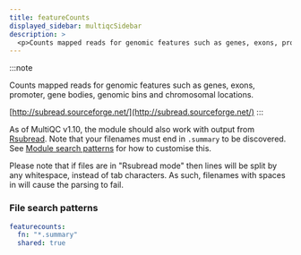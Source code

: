 ```yaml
---
title: featureCounts
displayed_sidebar: multiqcSidebar
description: >
  <p>Counts mapped reads for genomic features such as genes, exons, promoter, gene bodies, genomic bins and chromosomal locations.</p>
---
```


<!--
~~~~~ DO NOT EDIT ~~~~~
This file is autogenerated from the MultiQC module python docstring.
Do not edit the markdown, it will be overwritten.

File path for the source of this content: multiqc/modules/featurecounts/featurecounts.py
~~~~~~~~~~~~~~~~~~~~~~~
-->

:::note

<p>Counts mapped reads for genomic features such as genes, exons, promoter, gene bodies, genomic bins and chromosomal locations.</p>

[http://subread.sourceforge.net/](http://subread.sourceforge.net/)
:::

As of MultiQC v1.10, the module should also work with output from
[Rsubread](https://bioconductor.org/packages/release/bioc/html/Rsubread.html).
Note that your filenames must end in `.summary` to be discovered.
See [Module search patterns](../getting_started/config#module-search-patterns) for how to customise this.

Please note that if files are in "Rsubread mode" then lines will be split by any
whitespace, instead of tab characters. As such, filenames with spaces in will
cause the parsing to fail.

### File search patterns

```yaml
featurecounts:
  fn: "*.summary"
  shared: true
```
